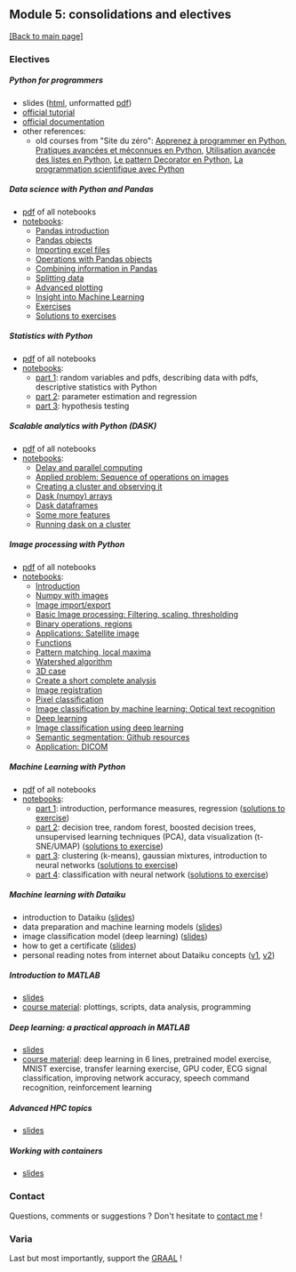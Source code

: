 ## Module 5: consolidations and electives

[[Back to main page]](../index.md)

### Electives

##### Python for programmers
- slides ([html](pdf_lectures/e1_Python_for_programmers/Python_3_for_programmers.html), unformatted [pdf](pdf_lectures/e1_Python_for_programmers/Python_3_for_programmers.pdf))
- [official tutorial](https://docs.python.org/3.7/tutorial)
- [official documentation](https://docs.python.org/3)
- other references:
    - old courses from "Site du zéro": [Apprenez à programmer en Python](http://user.oc-static.com/pdf/223267-apprenez-a-programmer-en-python.pdf), [Pratiques avancées et méconnues en Python](http://user.oc-static.com/pdf/33509-pratiques-avancees-et-meconnues-en-python.pdf), [Utilisation avancée des listes en Python](http://user.oc-static.com/pdf/213097-utilisation-avancee-des-listes-en-python.pdf), [Le pattern Decorator en Python](http://user.oc-static.com/pdf/368501-le-pattern-decorator-en-python.pdf), [La programmation scientifique avec Python](http://user.oc-static.com/pdf/547399-la-programmation-scientifique-avec-python.pdf)

##### Data science with Python and Pandas
- [pdf](pdf_lectures/e2_Python_Pandas/e2_all_pandas.pdf) of all notebooks
- [notebooks](https://github.com/mariezufferey/CAS_ADS/tree/master/module5/pdf_lectures/e2_Python_Pandas/notebooks): 
    - [Pandas introduction](pdf_lectures/e2_Python_Pandas/notebooks/00-Pandas_introduction.ipynb)
    - [Pandas objects](pdf_lectures/e2_Python_Pandas/notebooks/01-Pandas_structures.ipynb)
    - [Importing excel files](pdf_lectures/e2_Python_Pandas/notebooks/02-Pandas_import.ipynb)
    - [Operations with Pandas objects](pdf_lectures/e2_Python_Pandas/notebooks/03-Pandas_operations.ipynb)
    - [Combining information in Pandas](pdf_lectures/e2_Python_Pandas/notebooks/04-Pandas_combine.ipynb)
    - [Splitting data](pdf_lectures/e2_Python_Pandas/notebooks/05-Pandas_splitting.ipynb)
    - [Advanced plotting](pdf_lectures/e2_Python_Pandas/notebooks/06-Pandas_plotting.ipynb)
    - [Insight into Machine Learning](pdf_lectures/e2_Python_Pandas/notebooks/07-Pandas_ML.ipynb)
    - [Exercises](pdf_lectures/e2_Python_Pandas/notebooks/99-Exercise.ipynb)
    - [Solutions to exercises](pdf_lectures/e2_Python_Pandas/notebooks/99-Solutions.ipynb)

##### Statistics with Python 
- [pdf](pdf_lectures/e3_Python_statistics/e3_python_statistics.pdf) of all notebooks
- [notebooks](https://github.com/mariezufferey/CAS_ADS/tree/master/module5/pdf_lectures/e3_Python_statistics/notebooks):
    - [part 1](pdf_lectures/e3_Python_statistics/notebooks/C-DSF4-NB-1.ipynb): random variables and pdfs, describing data with pdfs, descriptive statistics with Python
    - [part 2](pdf_lectures/e3_Python_statistics/notebooks/C-DSF4-NB-2.ipynb): parameter estimation and regression
    - [part 3](pdf_lectures/e3_Python_statistics/notebooks/C-DSF4-NB-3.ipynb): hypothesis testing

##### Scalable analytics with Python (DASK)
- [pdf](pdf_lectures/e4_Python_DASK/notebooks_pdf/e4_all_DASK.pdf) of all notebooks
- [notebooks](https://github.com/mariezufferey/CAS_ADS/tree/master/module5/pdf_lectures/e4_Python_DASK/notebooks):
    - [Delay and parallel computing](pdf_lectures/e4_Python_DASK/notebooks/01-Dask_delay.ipynb)
    - [Applied problem: Sequence of operations on images](pdf_lectures/e4_Python_DASK/notebooks/02-Applied_delay_images.ipynb)
    - [Creating a cluster and observing it](pdf_lectures/e4_Python_DASK/notebooks/03-Cluster_client.ipynb)
    - [Dask (numpy) arrays](pdf_lectures/e4_Python_DASK/notebooks/04-Dask_arrays.ipynb)
    - [Dask dataframes](pdf_lectures/e4_Python_DASK/notebooks/05-Dask_dataframes.ipynb)
    - [Some more features](pdf_lectures/e4_Python_DASK/notebooks/07-Specialized_dask.ipynb)
    - [Running dask on a cluster](pdf_lectures/e4_Python_DASK/notebooks/08-dask_on_cluster.ipynb)

##### Image processing with Python
- [pdf](pdf_lectures/e5_Python_image_processing/e5_all_image_processing.pdf) of all notebooks
- [notebooks](https://github.com/mariezufferey/CAS_ADS/tree/master/module5/pdf_lectures/e5_Python_image_processing/notebooks):
    - [Introduction](pdf_lectures/e5_Python_image_processing/notebooks/01-Introduction.ipynb)
    - [Numpy with images](pdf_lectures/e5_Python_image_processing/notebooks/02-Numpy_images.ipynb)
    - [Image import/export](pdf_lectures/e5_Python_image_processing/notebooks/03-Image_import.ipynb)
    - [Basic Image processing: Filtering, scaling, thresholding](pdf_lectures/e5_Python_image_processing/notebooks/04-Filtering_thresholding.ipynb)
    - [Binary operations, regions](pdf_lectures/e5_Python_image_processing/notebooks/05-Binary_operations.ipynb)
    - [Applications: Satellite image](pdf_lectures/e5_Python_image_processing/notebooks/06-Applicatio_satellite_image.ipynb)
    - [Functions](pdf_lectures/e5_Python_image_processing/notebooks/07-Functions.ipynb)
    - [Pattern matching, local maxima](pdf_lectures/e5_Python_image_processing/notebooks/08-Pattern_matching.ipynb)
    - [Watershed algorithm](pdf_lectures/e5_Python_image_processing/notebooks/09-Watershed.ipynb)
    - [3D case](pdf_lectures/e5_Python_image_processing/notebooks/10-3D_case.ipynb)
    - [Create a short complete analysis](pdf_lectures/e5_Python_image_processing/notebooks/11-Complete_analysis.ipynb)
    - [Image registration](pdf_lectures/e5_Python_image_processing/notebooks/12-Registration.ipynb)
    - [Pixel classification](pdf_lectures/e5_Python_image_processing/notebooks/13-Pixel_classification.ipynb)
    - [Image classification by machine learning: Optical text recognition](pdf_lectures/e5_Python_image_processing/notebooks/14-OCR.ipynb)
    - [Deep learning](pdf_lectures/e5_Python_image_processing/notebooks/15-DeepLearning.ipynb)
    - [Image classification using deep learning](pdf_lectures/e5_Python_image_processing/notebooks/16-Image_classification.ipynb)
    - [Semantic segmentation: Github resources](pdf_lectures/e5_Python_image_processing/notebooks/17-Semantic_segmentation.ipynb)
    - [Application: DICOM](pdf_lectures/e5_Python_image_processing/notebooks/18-Application_DICOM.ipynb)

##### Machine Learning with Python 
- [pdf](pdf_lectures/e6_Python_ML/e6_python_ML.pdf) of all notebooks
- [notebooks](https://github.com/mariezufferey/CAS_ADS/tree/master/module5/pdf_lectures/e6_Python_ML/notebooks):
    - [part 1](pdf_lectures/e6_Python_ML/notebooks/Course_1.ipynb): introduction, performance measures, regression ([solutions to exercise](pdf_lectures/e6_Python_ML/notebooks/Solutions_1.ipynb))
    - [part 2](pdf_lectures/e6_Python_ML/notebooks/Course_2.ipynb): decision tree, random forest, boosted decision trees, unsupervised learning techniques (PCA), data visualization (t-SNE/UMAP) ([solutions to exercise](pdf_lectures/e6_Python_ML/notebooks/Solutions_2.ipynb))
    - [part 3](pdf_lectures/e6_Python_ML/notebooks/Course_3.ipynb): clustering (k-means), gaussian mixtures, introduction to neural networks ([solutions to exercise](pdf_lectures/e6_Python_ML/notebooks/Solutions_3.ipynb))
    - [part 4](pdf_lectures/e6_Python_ML/notebooks/Course_4.ipynb): classification with neural network ([solutions to exercise](pdf_lectures/e6_Python_ML/notebooks/Solutions_4.ipynb))

##### Machine learning with Dataiku 
- introduction to Dataiku ([slides](pdf_lectures/e7_Dataiku/e7_0_U0Bern_Slidedeck_Intro.pdf))
- data preparation and machine learning models ([slides](pdf_lectures/e7_Dataiku/e7_1_U0Bern_HandsOn_1.pdf))
- image classification model (deep learning) ([slides](pdf_lectures/e7_Dataiku/e7_3_Hands-On_Deep_Learning_Session_Simpsons.pdf))
- how to get a certificate ([slides](pdf_lectures/e7_Dataiku/e7_2_U0Bern_Slidedeck_Certifiable.pdf))
- personal reading notes from internet about Dataiku concepts ([v1](pdf_lectures/e7_Dataiku/e7_dataiku_info.pdf), [v2](pdf_lectures/e7_Dataiku/e7_wwww_concepts.pdf))


##### Introduction to MATLAB 
- [slides](pdf_lectures/e8_intro_Matlab/e8_WorkshopSlides.pdf)
- [course material](https://github.com/mariezufferey/CAS_ADS/tree/master/module5/pdf_lectures/e8_intro_Matlab/Matlab_drive): plottings, scripts, data analysis, programming  


##### Deep learning: a practical approach in MATLAB 
- [slides](pdf_lectures/e9_Deep_Learning_Matlab/DeepLearningWorkshopSlides.pdf)
- [course material](https://github.com/mariezufferey/CAS_ADS/tree/master/module5/pdf_lectures/e9_Deep_Learning_Matlab/Matlab_drive): deep learning in 6 lines, pretrained model exercise, MNIST exercise, transfer learning exercise, GPU coder, ECG signal classification, improving network accuracy, speech command recognition, reinforcement learning

##### Advanced HPC topics 
- [slides](pdf_lectures/e10_SCITS-UBELIX-Advanced.pdf)

##### Working with containers 
- [slides](pdf_lectures/e11_containers_course.pdf)


### Contact
Questions, comments or suggestions ? Don't hesitate to [contact me](mailto:zufferey.marie@bluewin.ch) !


### Varia
Last but most importantly, support the [GRAAL](http://graal-defenseanimale.org) !

